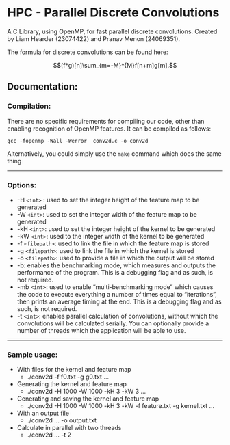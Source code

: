 # HPC - Parallel Discrete Convolutions

A C Library, using OpenMP, for fast parallel discrete convolutions. Created by Liam Hearder (23074422) and Pranav Menon (24069351).

The formula for discrete convolutions can be found here:

$$(f*g)[n]\sum_{m=-M}^{M}f[n+m]g[m].$$

## Documentation:
### Compilation: 
There are no specific requirements for compiling our code, other than enabling recognition of OpenMP features. It can be compiled as follows:
```
gcc -fopenmp -Wall -Werror  conv2d.c -o conv2d
```

Alternatively, you could simply use the `make` command which does the same thing
___ 
### Options:
* -H `<int>` : used to set the integer height of the feature map to be generated
* -W `<int>`: used to set the integer width of the feature map to be generated
* -kH `<int>`: used to set the integer height of the kernel to be generated
* -kW `<int>`: used to the integer width of the kernel to be generated
* -f `<filepath>`: used to link the file in which the feature map is stored 
* -g `<filepath>`: used to link the file in which the kernel is stored
* -o `<filepath>`: used to provide a file in which the output will be stored
* -b: enables the benchmarking mode, which measures and outputs the performance of the program. This is a debugging flag and as such, is not required.
* -mb `<int>`: used to enable “multi-benchmarking mode” which causes the code to execute everything a number of times equal to “iterations”, then prints an average timing at the end. This is a debugging flag and as such, is not required.
* -t `<int>`: enables parallel calculation of convolutions, without which the convolutions will be calculated serially. You can optionally provide a number of threads which the application will be able to use.
___
### Sample usage:

+ With files for the kernel and feature map
    * ./conv2d -f f0.txt -g g0.txt …
+ Generating the kernel and feature map
    * ./conv2d -H 1000 -W 1000 -kH 3 -kW 3 …
+ Generating and saving the kernel and feature map
    * ./conv2d -H 1000 -W 1000 -kH 3 -kW -f feature.txt -g kernel.txt …
+ With an output file
    * ./conv2d … -o output.txt
+ Calculate in parallel with two threads
    * ./conv2d … -t 2